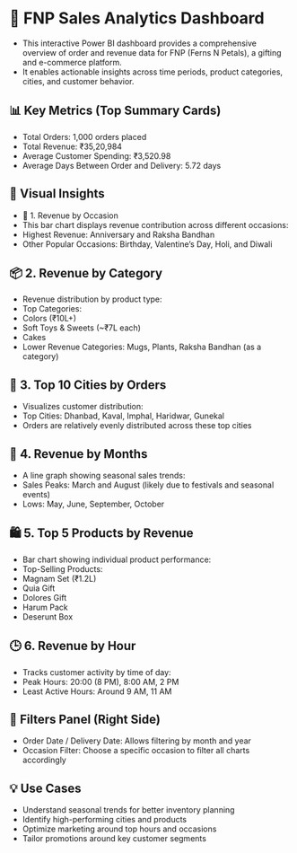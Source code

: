 # 🧾 FNP Sales Analytics Dashboard
- This interactive Power BI dashboard provides a comprehensive overview of order and revenue data for FNP (Ferns N Petals), a gifting and e-commerce platform.
- It enables actionable insights across time periods, product categories, cities, and customer behavior.

## 📊 Key Metrics (Top Summary Cards)
- Total Orders: 1,000 orders placed
- Total Revenue: ₹35,20,984
- Average Customer Spending: ₹3,520.98
- Average Days Between Order and Delivery: 5.72 days
## 📌 Visual Insights
- 🧭 1. Revenue by Occasion
- This bar chart displays revenue contribution across different occasions:
- Highest Revenue: Anniversary and Raksha Bandhan
- Other Popular Occasions: Birthday, Valentine’s Day, Holi, and Diwali

## 📦 2. Revenue by Category
- Revenue distribution by product type:
- Top Categories:
- Colors (₹10L+)
- Soft Toys & Sweets (~₹7L each)
- Cakes
- Lower Revenue Categories: Mugs, Plants, Raksha Bandhan (as a category)

## 🌆 3. Top 10 Cities by Orders
- Visualizes customer distribution:
- Top Cities: Dhanbad, Kaval, Imphal, Haridwar, Gunekal
- Orders are relatively evenly distributed across these top cities

## 📅 4. Revenue by Months
- A line graph showing seasonal sales trends:
- Sales Peaks: March and August (likely due to festivals and seasonal events)
- Lows: May, June, September, October

## 🛍 5. Top 5 Products by Revenue
- Bar chart showing individual product performance:
- Top-Selling Products:
- Magnam Set (₹1.2L)
- Quia Gift
- Dolores Gift
- Harum Pack
- Deserunt Box

## 🕒 6. Revenue by Hour
- Tracks customer activity by time of day:
- Peak Hours: 20:00 (8 PM), 8:00 AM, 2 PM
- Least Active Hours: Around 9 AM, 11 AM

## 🧰 Filters Panel (Right Side)
- Order Date / Delivery Date: Allows filtering by month and year
- Occasion Filter: Choose a specific occasion to filter all charts accordingly

## 💡 Use Cases
- Understand seasonal trends for better inventory planning
- Identify high-performing cities and products
- Optimize marketing around top hours and occasions
- Tailor promotions around key customer segments
